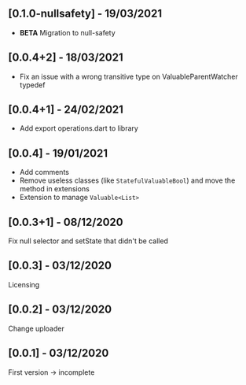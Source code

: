 ## [0.1.0-nullsafety] - 19/03/2021
-   **BETA** Migration to null-safety
## [0.0.4+2] - 18/03/2021
-   Fix an issue with a wrong transitive type on ValuableParentWatcher typedef
## [0.0.4+1] - 24/02/2021
-   Add export operations.dart to library
## [0.0.4] - 19/01/2021
-   Add comments
-   Remove useless classes (like ``StatefulValuableBool``) and move the method in extensions
-   Extension to manage ``Valuable<List>`` 
## [0.0.3+1] - 08/12/2020
Fix null selector and setState that didn't be called
## [0.0.3] - 03/12/2020
Licensing
## [0.0.2] - 03/12/2020
Change uploader
## [0.0.1] - 03/12/2020
First version -> incomplete
